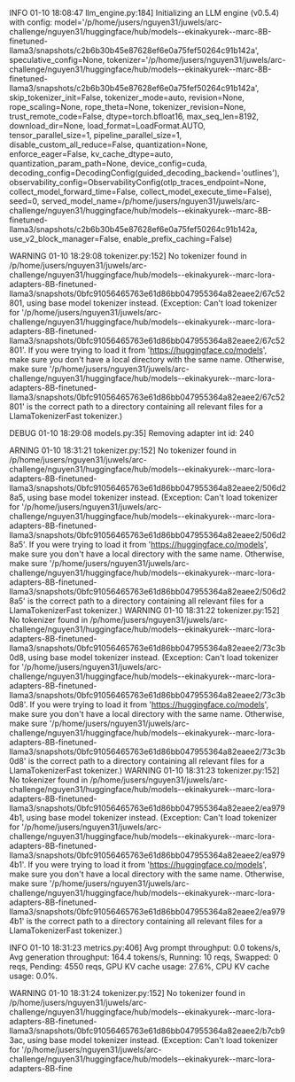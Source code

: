 INFO 01-10 18:08:47 llm_engine.py:184] Initializing an LLM engine (v0.5.4) with config: model='/p/home/jusers/nguyen31/juwels/arc-challenge/nguyen31/huggingface/hub/models--ekinakyurek--marc-8B-finetuned-llama3/snapshots/c2b6b30b45e87628ef6e0a75fef50264c91b142a', speculative_config=None, tokenizer='/p/home/jusers/nguyen31/juwels/arc-challenge/nguyen31/huggingface/hub/models--ekinakyurek--marc-8B-finetuned-llama3/snapshots/c2b6b30b45e87628ef6e0a75fef50264c91b142a', skip_tokenizer_init=False, tokenizer_mode=auto, revision=None, rope_scaling=None, rope_theta=None, tokenizer_revision=None, trust_remote_code=False, dtype=torch.bfloat16, max_seq_len=8192, download_dir=None, load_format=LoadFormat.AUTO, tensor_parallel_size=1, pipeline_parallel_size=1, disable_custom_all_reduce=False, quantization=None, enforce_eager=False, kv_cache_dtype=auto, quantization_param_path=None, device_config=cuda, decoding_config=DecodingConfig(guided_decoding_backend='outlines'), observability_config=ObservabilityConfig(otlp_traces_endpoint=None, collect_model_forward_time=False, collect_model_execute_time=False), seed=0, served_model_name=/p/home/jusers/nguyen31/juwels/arc-challenge/nguyen31/huggingface/hub/models--ekinakyurek--marc-8B-finetuned-llama3/snapshots/c2b6b30b45e87628ef6e0a75fef50264c91b142a, use_v2_block_manager=False, enable_prefix_caching=False)



WARNING 01-10 18:29:08 tokenizer.py:152] No tokenizer found in /p/home/jusers/nguyen31/juwels/arc-challenge/nguyen31/huggingface/hub/models--ekinakyurek--marc-lora-adapters-8B-finetuned-llama3/snapshots/0bfc91056465763e61d86bb047955364a82eaee2/67c52801, using base model tokenizer instead. (Exception: Can't load tokenizer for '/p/home/jusers/nguyen31/juwels/arc-challenge/nguyen31/huggingface/hub/models--ekinakyurek--marc-lora-adapters-8B-finetuned-llama3/snapshots/0bfc91056465763e61d86bb047955364a82eaee2/67c52801'. If you were trying to load it from 'https://huggingface.co/models', make sure you don't have a local directory with the same name. Otherwise, make sure '/p/home/jusers/nguyen31/juwels/arc-challenge/nguyen31/huggingface/hub/models--ekinakyurek--marc-lora-adapters-8B-finetuned-llama3/snapshots/0bfc91056465763e61d86bb047955364a82eaee2/67c52801' is the correct path to a directory containing all relevant files for a LlamaTokenizerFast tokenizer.)

DEBUG 01-10 18:29:08 models.py:35] Removing adapter int id: 240



ARNING 01-10 18:31:21 tokenizer.py:152] No tokenizer found in /p/home/jusers/nguyen31/juwels/arc-challenge/nguyen31/huggingface/hub/models--ekinakyurek--marc-lora-adapters-8B-finetuned-llama3/snapshots/0bfc91056465763e61d86bb047955364a82eaee2/506d28a5, using base model tokenizer instead. (Exception: Can't load tokenizer for '/p/home/jusers/nguyen31/juwels/arc-challenge/nguyen31/huggingface/hub/models--ekinakyurek--marc-lora-adapters-8B-finetuned-llama3/snapshots/0bfc91056465763e61d86bb047955364a82eaee2/506d28a5'. If you were trying to load it from 'https://huggingface.co/models', make sure you don't have a local directory with the same name. Otherwise, make sure '/p/home/jusers/nguyen31/juwels/arc-challenge/nguyen31/huggingface/hub/models--ekinakyurek--marc-lora-adapters-8B-finetuned-llama3/snapshots/0bfc91056465763e61d86bb047955364a82eaee2/506d28a5' is the correct path to a directory containing all relevant files for a LlamaTokenizerFast tokenizer.)
WARNING 01-10 18:31:22 tokenizer.py:152] No tokenizer found in /p/home/jusers/nguyen31/juwels/arc-challenge/nguyen31/huggingface/hub/models--ekinakyurek--marc-lora-adapters-8B-finetuned-llama3/snapshots/0bfc91056465763e61d86bb047955364a82eaee2/73c3b0d8, using base model tokenizer instead. (Exception: Can't load tokenizer for '/p/home/jusers/nguyen31/juwels/arc-challenge/nguyen31/huggingface/hub/models--ekinakyurek--marc-lora-adapters-8B-finetuned-llama3/snapshots/0bfc91056465763e61d86bb047955364a82eaee2/73c3b0d8'. If you were trying to load it from 'https://huggingface.co/models', make sure you don't have a local directory with the same name. Otherwise, make sure '/p/home/jusers/nguyen31/juwels/arc-challenge/nguyen31/huggingface/hub/models--ekinakyurek--marc-lora-adapters-8B-finetuned-llama3/snapshots/0bfc91056465763e61d86bb047955364a82eaee2/73c3b0d8' is the correct path to a directory containing all relevant files for a LlamaTokenizerFast tokenizer.)
WARNING 01-10 18:31:23 tokenizer.py:152] No tokenizer found in /p/home/jusers/nguyen31/juwels/arc-challenge/nguyen31/huggingface/hub/models--ekinakyurek--marc-lora-adapters-8B-finetuned-llama3/snapshots/0bfc91056465763e61d86bb047955364a82eaee2/ea9794b1, using base model tokenizer instead. (Exception: Can't load tokenizer for '/p/home/jusers/nguyen31/juwels/arc-challenge/nguyen31/huggingface/hub/models--ekinakyurek--marc-lora-adapters-8B-finetuned-llama3/snapshots/0bfc91056465763e61d86bb047955364a82eaee2/ea9794b1'. If you were trying to load it from 'https://huggingface.co/models', make sure you don't have a local directory with the same name. Otherwise, make sure '/p/home/jusers/nguyen31/juwels/arc-challenge/nguyen31/huggingface/hub/models--ekinakyurek--marc-lora-adapters-8B-finetuned-llama3/snapshots/0bfc91056465763e61d86bb047955364a82eaee2/ea9794b1' is the correct path to a directory containing all relevant files for a LlamaTokenizerFast tokenizer.)

INFO 01-10 18:31:23 metrics.py:406] Avg prompt throughput: 0.0 tokens/s, Avg generation throughput: 164.4 tokens/s, Running: 10 reqs, Swapped: 0 reqs, Pending: 4550 reqs, GPU KV cache usage: 27.6%, CPU KV cache usage: 0.0%.




WARNING 01-10 18:31:24 tokenizer.py:152] No tokenizer found in /p/home/jusers/nguyen31/juwels/arc-challenge/nguyen31/huggingface/hub/models--ekinakyurek--marc-lora-adapters-8B-finetuned-llama3/snapshots/0bfc91056465763e61d86bb047955364a82eaee2/b7cb93ac, using base model tokenizer instead. (Exception: Can't load tokenizer for '/p/home/jusers/nguyen31/juwels/arc-challenge/nguyen31/huggingface/hub/models--ekinakyurek--marc-lora-adapters-8B-fine
